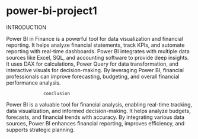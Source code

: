 # power-bi-project1

INTRODUCTION

Power BI in Finance is a powerful tool for data visualization and financial reporting.
It helps analyze financial statements, track KPIs, and automate reporting with real-time dashboards.
Power BI integrates with multiple data sources like Excel, SQL, and accounting software to provide deep insights.
It uses DAX for calculations, Power Query for data transformation, and interactive visuals for decision-making.
By leveraging Power BI, financial professionals can improve forecasting, budgeting, and overall financial performance analysis.



                  conclusion

Power BI is a valuable tool for financial analysis, enabling real-time tracking, data visualization, and informed decision-making.
It helps analyze budgets, forecasts, and financial trends with accuracy.
By integrating various data sources, Power BI enhances financial reporting, improves efficiency, and supports strategic planning.

                  
